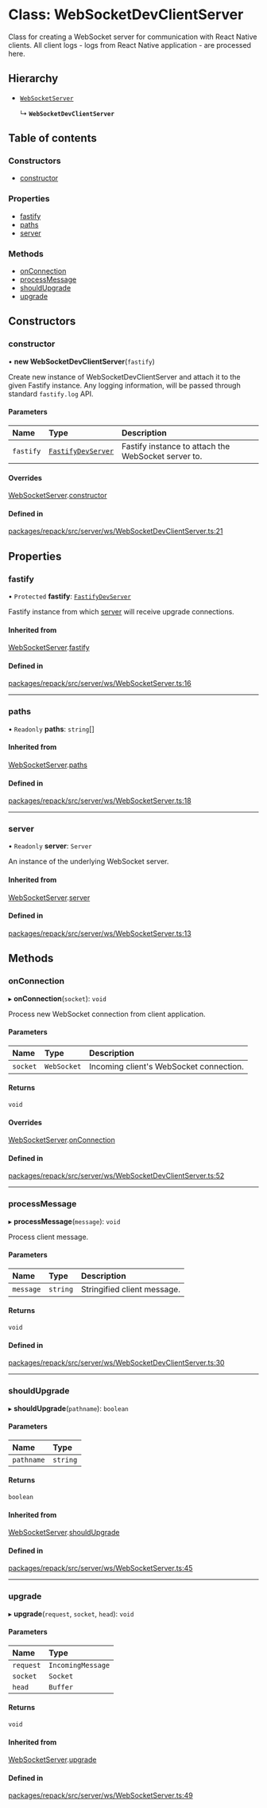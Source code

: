 # Class: WebSocketDevClientServer

Class for creating a WebSocket server for communication with React Native clients.
All client logs - logs from React Native application - are processed here.

## Hierarchy

- [`WebSocketServer`](WebSocketServer.md)

  ↳ **`WebSocketDevClientServer`**

## Table of contents

### Constructors

- [constructor](WebSocketDevClientServer.md#constructor)

### Properties

- [fastify](WebSocketDevClientServer.md#fastify)
- [paths](WebSocketDevClientServer.md#paths)
- [server](WebSocketDevClientServer.md#server)

### Methods

- [onConnection](WebSocketDevClientServer.md#onconnection)
- [processMessage](WebSocketDevClientServer.md#processmessage)
- [shouldUpgrade](WebSocketDevClientServer.md#shouldupgrade)
- [upgrade](WebSocketDevClientServer.md#upgrade)

## Constructors

### constructor

• **new WebSocketDevClientServer**(`fastify`)

Create new instance of WebSocketDevClientServer and attach it to the given Fastify instance.
Any logging information, will be passed through standard `fastify.log` API.

#### Parameters

| Name | Type | Description |
| :------ | :------ | :------ |
| `fastify` | [`FastifyDevServer`](../types/FastifyDevServer.md) | Fastify instance to attach the WebSocket server to. |

#### Overrides

[WebSocketServer](WebSocketServer.md).[constructor](WebSocketServer.md#constructor)

#### Defined in

[packages/repack/src/server/ws/WebSocketDevClientServer.ts:21](https://github.com/callstack/repack/blob/a78f6b9/packages/repack/src/server/ws/WebSocketDevClientServer.ts#L21)

## Properties

### fastify

• `Protected` **fastify**: [`FastifyDevServer`](../types/FastifyDevServer.md)

Fastify instance from which [server](WebSocketDevClientServer.md#server) will receive upgrade connections.

#### Inherited from

[WebSocketServer](WebSocketServer.md).[fastify](WebSocketServer.md#fastify)

#### Defined in

[packages/repack/src/server/ws/WebSocketServer.ts:16](https://github.com/callstack/repack/blob/a78f6b9/packages/repack/src/server/ws/WebSocketServer.ts#L16)

___

### paths

• `Readonly` **paths**: `string`[]

#### Inherited from

[WebSocketServer](WebSocketServer.md).[paths](WebSocketServer.md#paths)

#### Defined in

[packages/repack/src/server/ws/WebSocketServer.ts:18](https://github.com/callstack/repack/blob/a78f6b9/packages/repack/src/server/ws/WebSocketServer.ts#L18)

___

### server

• `Readonly` **server**: `Server`

An instance of the underlying WebSocket server.

#### Inherited from

[WebSocketServer](WebSocketServer.md).[server](WebSocketServer.md#server)

#### Defined in

[packages/repack/src/server/ws/WebSocketServer.ts:13](https://github.com/callstack/repack/blob/a78f6b9/packages/repack/src/server/ws/WebSocketServer.ts#L13)

## Methods

### onConnection

▸ **onConnection**(`socket`): `void`

Process new WebSocket connection from client application.

#### Parameters

| Name | Type | Description |
| :------ | :------ | :------ |
| `socket` | `WebSocket` | Incoming client's WebSocket connection. |

#### Returns

`void`

#### Overrides

[WebSocketServer](WebSocketServer.md).[onConnection](WebSocketServer.md#onconnection)

#### Defined in

[packages/repack/src/server/ws/WebSocketDevClientServer.ts:52](https://github.com/callstack/repack/blob/a78f6b9/packages/repack/src/server/ws/WebSocketDevClientServer.ts#L52)

___

### processMessage

▸ **processMessage**(`message`): `void`

Process client message.

#### Parameters

| Name | Type | Description |
| :------ | :------ | :------ |
| `message` | `string` | Stringified client message. |

#### Returns

`void`

#### Defined in

[packages/repack/src/server/ws/WebSocketDevClientServer.ts:30](https://github.com/callstack/repack/blob/a78f6b9/packages/repack/src/server/ws/WebSocketDevClientServer.ts#L30)

___

### shouldUpgrade

▸ **shouldUpgrade**(`pathname`): `boolean`

#### Parameters

| Name | Type |
| :------ | :------ |
| `pathname` | `string` |

#### Returns

`boolean`

#### Inherited from

[WebSocketServer](WebSocketServer.md).[shouldUpgrade](WebSocketServer.md#shouldupgrade)

#### Defined in

[packages/repack/src/server/ws/WebSocketServer.ts:45](https://github.com/callstack/repack/blob/a78f6b9/packages/repack/src/server/ws/WebSocketServer.ts#L45)

___

### upgrade

▸ **upgrade**(`request`, `socket`, `head`): `void`

#### Parameters

| Name | Type |
| :------ | :------ |
| `request` | `IncomingMessage` |
| `socket` | `Socket` |
| `head` | `Buffer` |

#### Returns

`void`

#### Inherited from

[WebSocketServer](WebSocketServer.md).[upgrade](WebSocketServer.md#upgrade)

#### Defined in

[packages/repack/src/server/ws/WebSocketServer.ts:49](https://github.com/callstack/repack/blob/a78f6b9/packages/repack/src/server/ws/WebSocketServer.ts#L49)
